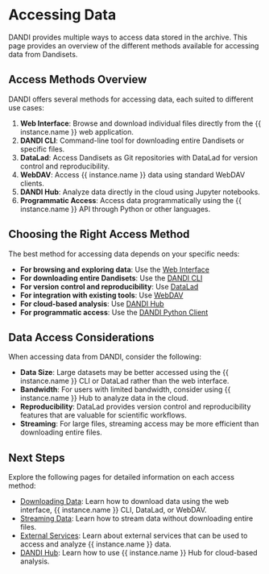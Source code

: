 # Accessing Data

DANDI provides multiple ways to access data stored in the archive. This page provides an overview of the different methods available for accessing data from Dandisets.

## Access Methods Overview

DANDI offers several methods for accessing data, each suited to different use cases:

1. **Web Interface**: Browse and download individual files directly from the {{ instance.name }} web application.
2. **DANDI CLI**: Command-line tool for downloading entire Dandisets or specific files.
3. **DataLad**: Access Dandisets as Git repositories with DataLad for version control and reproducibility.
4. **WebDAV**: Access {{ instance.name }} data using standard WebDAV clients.
5. **DANDI Hub**: Analyze data directly in the cloud using Jupyter notebooks.
6. **Programmatic Access**: Access data programmatically using the {{ instance.name }} API through Python or other languages.

## Choosing the Right Access Method

The best method for accessing data depends on your specific needs:

- **For browsing and exploring data**: Use the [Web Interface](./downloading.md#using-the-dandi-web-application)
- **For downloading entire Dandisets**: Use the [DANDI CLI](./downloading.md#using-the-python-cli-client)
- **For version control and reproducibility**: Use [DataLad](./downloading.md#using-datalad)
- **For integration with existing tools**: Use [WebDAV](./downloading.md#using-webdav)
- **For cloud-based analysis**: Use [DANDI Hub](../dandi-hub.md)
- **For programmatic access**: Use the [DANDI Python Client](https://dandi.readthedocs.io/)

## Data Access Considerations

When accessing data from DANDI, consider the following:

- **Data Size**: Large datasets may be better accessed using the {{ instance.name }} CLI or DataLad rather than the web interface.
- **Bandwidth**: For users with limited bandwidth, consider using {{ instance.name }} Hub to analyze data in the cloud.
- **Reproducibility**: DataLad provides version control and reproducibility features that are valuable for scientific workflows.
- **Streaming**: For large files, streaming access may be more efficient than downloading entire files.

## Next Steps

Explore the following pages for detailed information on each access method:

- [Downloading Data](./downloading.md): Learn how to download data using the web interface, {{ instance.name }} CLI, DataLad, or WebDAV.
- [Streaming Data](./streaming.md): Learn how to stream data without downloading entire files.
- [External Services](./external-services.md): Learn about external services that can be used to access and analyze {{ instance.name }} data.
- [DANDI Hub](../dandi-hub.md): Learn how to use {{ instance.name }} Hub for cloud-based analysis.
